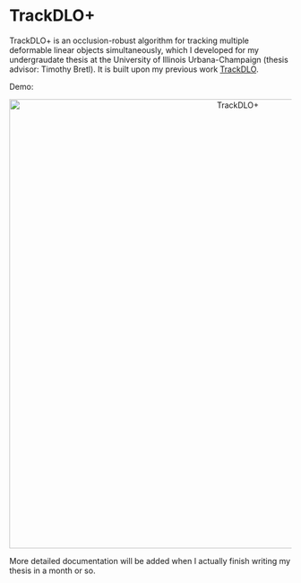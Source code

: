 # TrackDLO+

TrackDLO+ is an occlusion-robust algorithm for tracking multiple deformable linear objects simultaneously, which I developed for my undergraudate thesis at the University of Illinois Urbana-Champaign (thesis advisor: Timothy Bretl). It is built upon my previous work [TrackDLO](https://jingyi-xiang.github.io/assets/pdf/trackdlo.pdf).

Demo:

<p align="center">
  <img src="images/demo.gif" width="800" title="TrackDLO+">
</p>

More detailed documentation will be added when I actually finish writing my thesis in a month or so.
